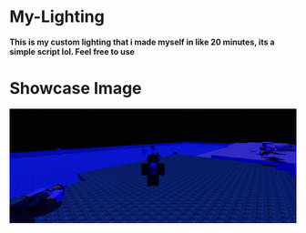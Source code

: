 # My-Lighting
**This is my custom lighting that i made myself in like 20 minutes, its a simple script lol. Feel free to use**


# Showcase Image
<p align = "center">
    <img src = "https://raw.githubusercontent.com/thugging/My-Lighting/main/Lighting.png"/>
</p>

